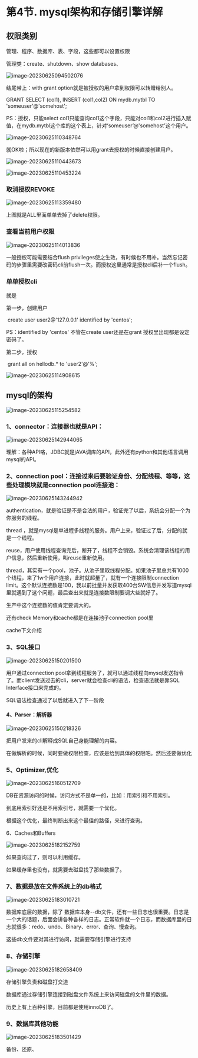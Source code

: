 # 第4节. mysql架构和存储引擎详解



## 权限类别

管理、程序、数据库、表、字段，这些都可以设置权限

管理类：create、shutdown、show databases、







![image-20230625094502076](4-mysql架构和存储引擎详解.assets/image-20230625094502076.png)

结尾带上：with grant option就是被授权的用户拿到权限可以转赠给别人。

GRANT SELECT (col1), INSERT (col1,col2) ON mydb.mytbl TO 'someuser'@'somehost';

PS：授权，只能select col1只能查询col1这个字段，只能对col1和col2进行插入赋值，在mydb.mytbl这个库的这个表上，针对‘someuser’@'somehost'这个用户。



![image-20230625110348764](4-mysql架构和存储引擎详解.assets/image-20230625110348764.png)

就OK啦；所以现在的新版本依然可以用grant去授权的时候直接创建用户。

![image-20230625110443673](4-mysql架构和存储引擎详解.assets/image-20230625110443673.png)

![image-20230625110453224](4-mysql架构和存储引擎详解.assets/image-20230625110453224.png)



### 取消授权REVOKE

![image-20230625113359480](4-mysql架构和存储引擎详解.assets/image-20230625113359480.png)

上图就是ALL里面单单去掉了delete权限。



### 查看当前用户权限

![image-20230625114013836](4-mysql架构和存储引擎详解.assets/image-20230625114013836.png)



一般授权可能需要结合flush privileges使之生效，有时候也不用补。当然忘记密码的步骤里需要改密码cli前flush一次。而授权这里通常是授权cli后补一个flush。



### 单单授权cli

就是

第一步，创建用户

​	create user user2@'127.0.0.1' identified by 'centos';

PS：identified by 'centos' 不管在create user还是在grant 授权里出现都是设定密码了。

第二步，授权

​	grant all on hellodb.* to 'user2'@'%';



![image-20230625114908615](4-mysql架构和存储引擎详解.assets/image-20230625114908615.png)





## mysql的架构

![image-20230625115254582](4-mysql架构和存储引擎详解.assets/image-20230625115254582.png)

### 1、connector：连接器也就是API：

![image-20230625142944065](4-mysql架构和存储引擎详解.assets/image-20230625142944065.png)

理解：各种API咯，JDBC就是jAVA调库的API，此外还有python和其他语言调用mysql的API。



### 2、connection pool：连接过来后要验证身份、分配线程、等等，这些处理模块就是connection pool连接池：

![image-20230625143244942](4-mysql架构和存储引擎详解.assets/image-20230625143244942.png)

authentication，就是验证是不是合法的用户，验证完了以后，系统会分配一个为你服务的线程。

thread ，就是mysql是单进程多线程的服务。用户上来，验证过了后，分配的就是一个线程。

reuse，用户使用线程查询完后，断开了，线程不会销毁。系统会清理该线程的用户信息，然后重新使用，叫reuse重新使用。

thread，其实有一个pool，池子。从池子里取线程分配。如果池子里总共有1000个线程，来了1w个用户连接，此时就超量了，就有一个连接限制connection limit。这个默认连接数是100，我以前批量并发获取400台SW信息并发写道mysql里就遇到了这个问题，最后查出来就是连接数限制要调大些就好了。

生产中这个连接数的值肯定要调大的。

还有check Memory和cache都是在连接池子connection pool里

cache下文介绍



### 3、SQL接口

![image-20230625150201500](4-mysql架构和存储引擎详解.assets/image-20230625150201500.png)

用户通过connection pool拿到线程服务了，就可以通过线程向mysql发送指令了。而client发送过去的cli，server就会检查cli的语法，检查语法就是靠SQL Interface接口来完成的。



SQL语法检查通过了以后就进入了下一阶段



#### 4、Parser：解析器

![image-20230625150218326](4-mysql架构和存储引擎详解.assets/image-20230625150218326.png)

把用户发来的cli解释成SQL自己身能理解的内容。

在做解析的时候，同时要做权限检查，应该是给到具体的权限吧。然后还要做优化

### 5、Optimizer,优化

![image-20230625160512709](4-mysql架构和存储引擎详解.assets/image-20230625160512709.png)

DB在资源访问的时候，访问方式不是单一的，比如：用索引和不用索引。

到底用索引好还是不用索引号，就需要一个优化。

根据这个优化，最终判断出来这个最佳的路径，来进行查询。



6、Caches和Buffers

![image-20230625182152759](4-mysql架构和存储引擎详解.assets/image-20230625182152759.png)

如果查询过了，则可以利用缓存。

如果缓存里也没有，就需要去磁盘找了那些数据了。





### 7、数据是放在文件系统上的db格式

![image-20230625183010721](4-mysql架构和存储引擎详解.assets/image-20230625183010721.png)

数据库底层的数据，除了 数据库本身--db文件，还有一些日志也很重要。日志是一个大的话题，后面会讲各种各样的日志。正常软件就一个日志，而数据库里的日志就很多：redo、undo、Binary、error、查询、慢查询。

这些db文件要对其进行访问，就需要存储引擎进行支持



### 8、存储引擎

![image-20230625182658409](4-mysql架构和存储引擎详解.assets/image-20230625182658409.png)

存储引擎负责和磁盘打交道

数据库通过存储引擎连接到磁盘文件系统上来访问磁盘的文件里的数据。

历史上有上百种引擎，目前都是使用innoDB了。





### 9、数据库其他功能

![image-20230625183501429](4-mysql架构和存储引擎详解.assets/image-20230625183501429.png)

备份、还原、

